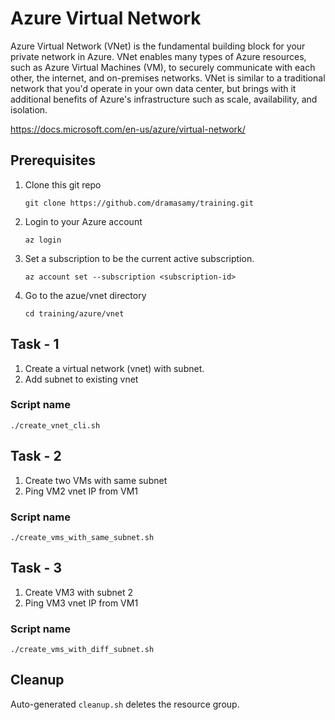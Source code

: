 # Azure Virtual Network

Azure Virtual Network (VNet) is the fundamental building block for your private network in Azure. VNet enables many types of Azure resources, such as Azure Virtual Machines (VM), to securely communicate with each other, the internet, and on-premises networks. VNet is similar to a traditional network that you'd operate in your own data center, but brings with it additional benefits of Azure's infrastructure such as scale, availability, and isolation.

https://docs.microsoft.com/en-us/azure/virtual-network/

## Prerequisites
1. Clone this git repo
    ```
    git clone https://github.com/dramasamy/training.git
    ```
2. Login to your Azure account
    ```
    az login
    ```
3. Set a subscription to be the current active subscription.
    ```
    az account set --subscription <subscription-id>
    ```
4. Go to the azue/vnet directory
    ```
    cd training/azure/vnet
    ```

## Task - 1
1. Create a virtual network (vnet) with subnet.
2. Add subnet to existing vnet

### Script name
`./create_vnet_cli.sh`

## Task - 2
1. Create two VMs with same subnet
2. Ping VM2 vnet IP from VM1

### Script name
`./create_vms_with_same_subnet.sh`

## Task - 3
1. Create VM3 with subnet 2
2. Ping VM3 vnet IP from VM1

### Script name
`./create_vms_with_diff_subnet.sh`

## Cleanup
Auto-generated `cleanup.sh` deletes the resource group.
